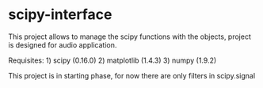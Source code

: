 # scipy-interface
This project allows to manage the scipy functions with the objects, project is designed for audio application. 

Requisites:
	1) scipy (0.16.0)
	2) matplotlib (1.4.3)
	3) numpy (1.9.2)

This project is in starting phase, for now there are only filters in scipy.signal